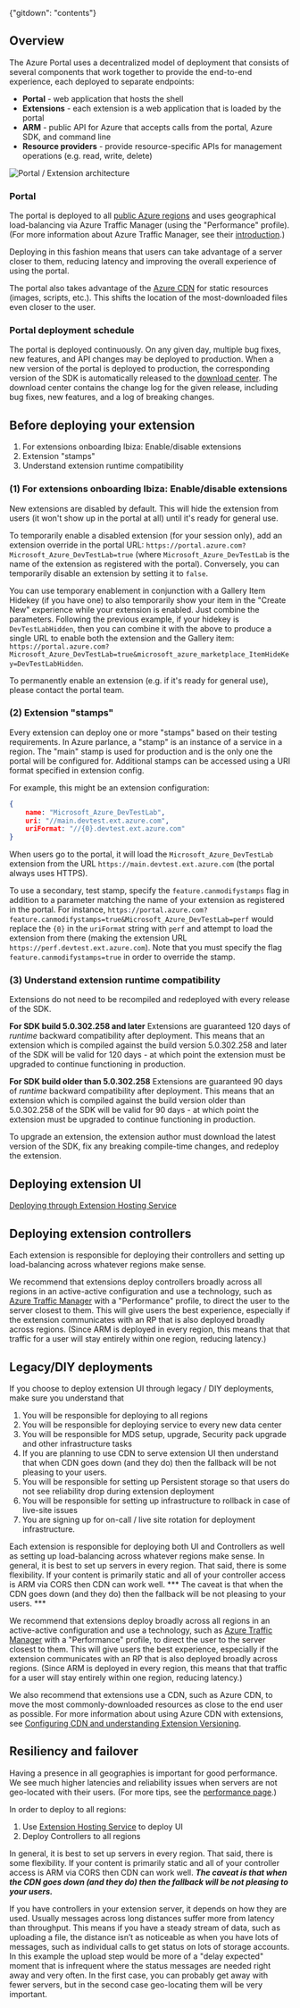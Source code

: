 {"gitdown": "contents"}

## Overview

The Azure Portal uses a decentralized model of deployment that consists of several components that work together to
provide the end-to-end experience, each deployed to separate endpoints:

- **Portal** \- web application that hosts the shell
- **Extensions** \- each extension is a web application that is loaded by the portal
- **ARM** \- public API for Azure that accepts calls from the portal, Azure SDK, and command line
- **Resource providers** \- provide resource-specific APIs for management operations (e.g. read, write, delete)

![Portal / Extension architecture][deployment-architecture]

### Portal

The portal is deployed to all [public Azure regions](http://azure.microsoft.com/regions) and uses geographical
load-balancing via Azure Traffic Manager (using the "Performance" profile).
(For more information about Azure Traffic Manager, see their
[introduction](https://azure.microsoft.com/en-us/documentation/articles/traffic-manager-overview/).)

Deploying in this fashion means that users can take advantage of a server closer to them, reducing latency and improving
the overall experience of using the portal.

The portal also takes advantage of the [Azure CDN](https://azure.microsoft.com/en-us/documentation/articles/cdn-overview/)
for static resources (images, scripts, etc.). This shifts the location of the most-downloaded files even closer to the user.

### Portal deployment schedule

The portal is deployed continuously. On any given day, multiple bug fixes, new features, and API changes may be deployed
to production. When a new version of the portal is deployed to production, the corresponding version of the SDK is
automatically released to the [download center](/portal-sdk/generated/downloads.md). The download center contains the change log for the given
release, including bug fixes, new features, and a log of breaking changes.

## Before deploying your extension

1. For extensions onboarding Ibiza: Enable/disable extensions
1. Extension "stamps"
1. Understand extension runtime compatibility

### (1) For extensions onboarding Ibiza: Enable/disable extensions

New extensions are disabled by default. This will hide the extension from users (it won't show up in the portal at all)
until it's ready for general use.

To temporarily enable a disabled extension (for your session only), add an extension override in the portal URL:
`https://portal.azure.com?Microsoft_Azure_DevTestLab=true` (where `Microsoft_Azure_DevTestLab` is the name of the
extension as registered with the portal). Conversely, you can temporarily disable an extension by setting it to `false`.

You can use temporary enablement in conjunction with a Gallery Item Hidekey (if you have one) to also temporarily show
your item in the "Create New" experience while your extension is enabled. Just combine the parameters. Following the
previous example, if your hidekey is `DevTestLabHidden`, then you can combine it with the above to produce a single URL
to enable both the extension and the Gallery item:
`https://portal.azure.com?Microsoft_Azure_DevTestLab=true&microsoft_azure_marketplace_ItemHideKey=DevTestLabHidden`.

To permanently enable an extension (e.g. if it's ready for general use), please contact the portal team.

### (2) Extension "stamps"

Every extension can deploy one or more "stamps" based on their testing requirements. In Azure parlance, a "stamp" is an
instance of a service in a region. The "main" stamp is used for production and is the only one the portal will be
configured for. Additional stamps can be accessed using a URI format specified in extension config.

For example, this might be an extension configuration:

```json
{
    name: "Microsoft_Azure_DevTestLab",
    uri: "//main.devtest.ext.azure.com",
    uriFormat: "//{0}.devtest.ext.azure.com"
}
```

When users go to the portal, it will load the `Microsoft_Azure_DevTestLab` extension from the URL
`https://main.devtest.ext.azure.com` (the portal always uses HTTPS).

To use a secondary, test stamp, specify the `feature.canmodifystamps` flag in addition to a parameter matching the name
of your extension as registered in the portal. For instance,
`https://portal.azure.com?feature.canmodifystamps=true&Microsoft_Azure_DevTestLab=perf` would replace the `{0}` in the
`uriFormat` string with `perf` and attempt to load the extension from there (making the extension URL
`https://perf.devtest.ext.azure.com`). Note that you must specify the flag `feature.canmodifystamps=true` in order to
override the stamp.

### (3) Understand extension runtime compatibility

Extensions do not need to be recompiled and redeployed with every release of the SDK.

**For SDK build 5.0.302.258 and later**
Extensions are guaranteed 120 days of *runtime* backward compatibility after deployment. This means that an extension
which is compiled against the build version 5.0.302.258 and later of the SDK will be valid for 120 days - at which point
the extension must be upgraded to continue functioning in production.

**For SDK build older than 5.0.302.258**
Extensions are guaranteed 90 days of *runtime* backward compatibility after deployment. This means that an extension
which is compiled against the build version older than 5.0.302.258 of the SDK will be valid for 90 days - at which point
the extension must be upgraded to continue functioning in production.

To upgrade an extension, the extension author must download the latest version of the SDK, fix any breaking compile-time
changes, and redeploy the extension.

## Deploying extension UI

[Deploying through Extension Hosting Service](portalfx-extension-hosting-service.md)

## Deploying extension controllers

Each extension is responsible for deploying their controllers and setting up load-balancing across whatever regions
make sense.

We recommend that extensions deploy controllers broadly across all regions in an active-active configuration and use a
technology, such as [Azure Traffic Manager](https://azure.microsoft.com/en-us/documentation/articles/traffic-manager-overview/)
with a "Performance" profile, to direct the user to the server closest to them. This will give users the best
experience, especially if the extension communicates with an RP that is also deployed broadly across regions. (Since ARM
is deployed in every region, this means that that traffic for a user will stay entirely within one region, reducing
latency.)

## Legacy/DIY deployments

If you choose to deploy extension UI through legacy / DIY deployments, make sure you understand that

1.	You will be responsible for deploying to all regions
1.	You will be responsible for deploying service to every new data center
1.	You will be responsible for MDS setup, upgrade, Security pack upgrade and other infrastructure tasks
1.	If you are planning to use CDN to serve extension UI then understand that when CDN goes down (and they do) then the fallback will be not pleasing to your users.
1.	You will be responsible for setting up Persistent storage so that users do not see reliability drop during extension deployment
1.	You will be responsible for setting up infrastructure to rollback in case of live-site issues
1.	You are signing up for on-call / live site rotation for deployment infrastructure.

Each extension is responsible for deploying both UI and Controllers as well as setting up load-balancing across whatever regions make sense.
In general, it is best to set up servers in every region. That said, there is some flexibility. If your content is primarily static and all of your controller access is ARM via CORS then CDN can work well. *** The caveat is that when the CDN goes down (and they do) then the fallback will be not pleasing to your users. ***

We recommend that extensions deploy  broadly across all regions in an active-active configuration and use a technology, such as [Azure Traffic Manager](https://azure.microsoft.com/en-us/documentation/articles/traffic-manager-overview/) with a "Performance" profile, to direct the user to the server closest to them. This will give users the best experience, especially if the extension communicates with an RP that is also deployed broadly across regions. (Since ARM is deployed in every region, this means that that traffic for a user will stay entirely within one region, reducing latency.)

We also recommend that extensions use a CDN, such as Azure CDN, to move the most commonly-downloaded resources as close to the end user as possible. For more information about using Azure CDN with extensions, see [Configuring CDN and understanding Extension Versioning](portalfx-cdn.md).

## Resiliency and failover

Having a presence in all geographies is important for good performance.
We see much higher latencies and reliability issues when servers are not geo-located with their users.
(For more tips, see the [performance page](portalfx-performance.md).)

In order to deploy to all regions:

1.	Use [Extension Hosting Service](portalfx-extension-hosting-service.md) to deploy UI
1.	Deploy Controllers to all regions

In general, it is best to set up servers in every region.
That said, there is some flexibility.
If your content is primarily static and all of your controller access is ARM via CORS then CDN can work well.
***The caveat is that when the CDN goes down (and they do) then the fallback will be not pleasing to your users.***

If you have controllers in your extension server, it depends on how they are used.
Usually messages across long distances suffer more from latency than throughput.
This means if you have a steady stream of data, such as uploading a file, the distance isn’t as noticeable as when you have lots of messages, such as individual calls to get status on lots of storage accounts.
In this example the upload step would be more of a "delay expected" moment that is infrequent where the status messages are needed right away and very often.
In the first case, you can probably get away with fewer servers, but in the second case geo-locating them will be very important.

[deployment-architecture]: ../media/portalfx-deployment/deployment.png
